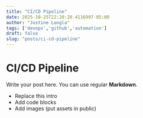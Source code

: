 ```yaml
---
title: "CI/CD Pipeline"
date: 2025-10-25T22:20:20.4116997-05:00
author: "Justine Longla"
tags: ['devops','github','automation']
draft: false
slug: "posts/ci-cd-pipeline"
---
```

# CI/CD Pipeline

Write your post here. You can use regular **Markdown**.

- Replace this intro
- Add code blocks
- Add images (put assets in public\)